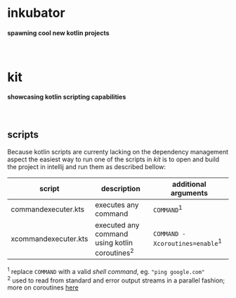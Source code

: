 # inkubator
#### spawning cool new kotlin projects
<br>

# kit
#### showcasing kotlin scripting capabilities
<br>

## scripts
Because kotlin scripts are currenty lacking on the dependency management aspect the easiest way to run one of the scripts in *kit* is to open and build the project in intellij and run them as described bellow:

| script | description | additional arguments |
|--- | --- | --- |
| commandexecuter.kts | executes any command | ```COMMAND```<sup>1</sup> |
| xcommandexecuter.kts | executed any command using kotlin coroutines<sup>2</sup> | ```COMMAND -Xcoroutines=enable```<sup>1</sup>|

<sup>1</sup> replace ```COMMAND``` with a valid *shell command*, eg. ```"ping google.com"``` <br>
<sup>2</sup> used to read from standard and error output streams in a parallel fashion; more on coroutines [here](https://kotlinlang.org/docs/reference/coroutines.html) <br>



